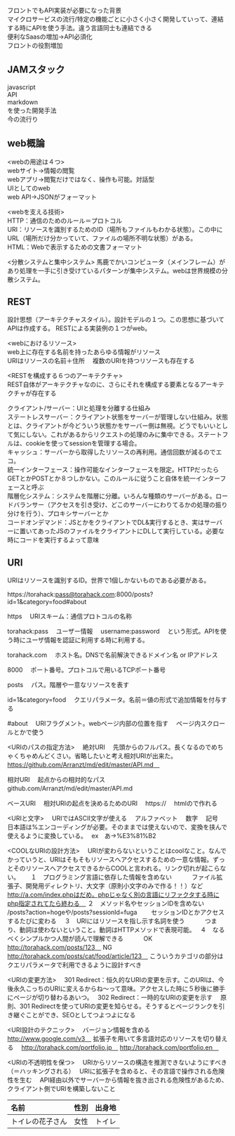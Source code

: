 フロントでもAPI実装が必要になった背景  
マイクロサービスの流行/特定の機能ごとに小さく小さく開発していって、連結する時にAPIを使う手法。違う言語同士も連結できる  
便利なSaasの増加→API必須化  
フロントの役割増加  

## JAMスタック  
javascript  
API  
markdown  
を使った開発手法  
今の流行り  

## web概論
<webの用途は４つ>  
webサイト→情報の閲覧  
webアプリ→閲覧だけではなく、操作も可能。対話型  
UIとしてのweb  
web API→JSONがフォーマット  

<webを支える技術>  
HTTP：通信のためのルール＝プロトコル  
URI：リソースを識別するためのID（場所もファイルもわかる状態）。この中にURL（場所だけ分かっていて、ファイルの場所不明な状態）がある。  
HTML：Webで表示するための文書フォーマット  

<分散システムと集中システム>
馬鹿でかいコンピュータ（メインフレーム）があり処理を一手に引き受けているパターンが集中システム。webは世界規模の分散システム。  

## REST
設計思想（アーキテクチャスタイル）。設計モデルの１つ。この思想に基づいてAPIは作成する。
RESTによる実装例の１つがweb。  

<webにおけるリソース>  
web上に存在する名前を持ったあらゆる情報がリソース  
URIはリソースの名前＋住所　
複数のURIを持つリソースも存在する　

<RESTを構成する６つのアーキテクチャ>  
REST自体がアーキテクチャなのに、さらにそれを構成する要素となるアーキテクチャが存在する  

クライアント/サーバー：UIと処理を分離する仕組み  
ステートレスサーバー：クライアント状態をサーバーが管理しない仕組み。状態とは、クライアントが今どういう状態かをサーバー側は無視。どうでもいいとして気にしない。これがあるからリクエストの処理のみに集中できる。ステートフルは、cookieを使ってsessionを管理する場合。  
キャッシュ：サーバーから取得したリソースの再利用。通信回数が減るのでエコ。  
統一インターフェース：操作可能なインターフェースを限定。HTTPだったらGETとかPOSTとか８つしかない。このルールに従うこと自体を統一インターフェースと呼ぶ  
階層化システム：システムを階層に分離。いろんな種類のサーバーがある。ロードバランサー（アクセスを引き受け、どこのサーバーにわりてるかの処理の振り分けを行う）、プロキシサーバーとか  
コードオンデマンド：JSとかをクライアントでDL&実行するとき、実はサーバーに置いてあったJSのファイルをクライアントにDLして実行している。必要な時にコードを実行するよって意味  

## URI
URIはリソースを識別するID。世界で1個しかないものである必要がある。

https://torahack:pass@torahack.com:8000/posts?id=1&category=food#about

https　
URIスキーム：通信プロトコルの名称　

torahack:pass　
ユーザー情報　
username:password　
という形式。APIを使う時にユーザ情報を認証に利用する時に利用する。　

torahack.com　
ホスト名。DNSで名前解決できるドメイン名 or IPアドレス　

8000　
ポート番号。プロトコルで用いるTCPポート番号　

posts　
パス。階層や一意なリソースを表す　

id=1&category=food　
クエリパラメータ。名前＝値の形式で追加情報を付与する　

#about　
URIフラグメント。webページ内部の位置を指す　
ページ内スクロールとかで使う　

<URIのパスの指定方法>　
絶対URI　
先頭からのフルパス。長くなるのでめちゃくちゃめんどくさい。省略したいと考え相対URIが出来た。　　
https://github.com/Arranzt/md/edit/master/API.md　

相対URI　
起点からの相対的なパス　
github.com/Arranzt/md/edit/master/API.md　

ベースURI　
相対URIの起点を決めるためのURI　
https://　
htmlの<base>で作れる　

<URIと文字>　
URIではASCII文字が使える　
アルファベット　
数字　
記号　
日本語は%エンコーディングが必要。そのままでは使えないので、変換を挟んで使えるように変換している。　
ex　あ→%E3%81%B2　

<COOLなURIの設計方法>　
URIが変わらないということはcoolなこと。なんでかっていうと、URIはそもそもリソースへアクセスするための一意な情報。ずっとそのリソースへアクセスできるからCOOLと言われる。リンク切れが起こらない。　　
１　プログラミング言語に依存した情報を含めない　
　　ファイル拡張子、開発用ディレクトリ、大文字（原則小文字のみで作る！！）など　
  　http://a.com/index.phpはだめ。phpじゃなく別の言語にリファクタする時にphp指定されてたら終わる　
２　メソッド名やセッションIDを含めない　
　　/posts?action=hogeや/posts?sessionId=fuga　
  　セッションIDとかアクセスするたびに変わる　
３　URIにはリソースを指し示す名詞を使う　
　　つまり、動詞は使わないということ。動詞はHTTPメソッドで表現可能。　
４　なるべくシンプルかつ人間が読んで理解できる　
　　OK　http://torahack.com/posts/123　
   NG  http://torahack.com/posts/cat/food/article/123　
   こういうカテゴリの部分はクエリパラメータで利用できるように設計すべき　
   
<URIの変更方法>　
301 Redirect：恒久的なURIの変更を示す。このURIは、今後永久こっちのURIに変えるからね〜って意味。アクセスした時に５秒後に勝手にページが切り替わるあいつ。　
302 Redirect：一時的なURIの変更を示す　
原則、301 Redirectを使ってURIの変更を知らせる。そうするとページランクを引き継ぐことができ、SEOとしてつよつよになる　

<URI設計のテクニック>　
バージョン情報を含める　
http://www.google.com/v3　
拡張子を用いて多言語対応のリソースを切り替える　
http://torahack.com/portfolio.jp　
http://torahack.com/portfolio.en　

<URIの不透明性を保つ>　
URIからリソースの構造を推測できないようにすべき（＝ハッキングされる）　
URIに拡張子を含めると、その言語で操作される危険性を生む　
API経由以外でサーバーから情報を抜き出される危険性があるため、クライアント側でURIを構築しないこと　
















| 名前 | 性別 | 出身地 |
|:-----------|------------:|:------------:|
| トイレの花子さん | 女性 | トイレ |
